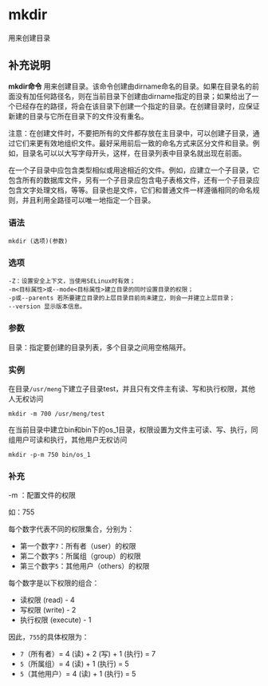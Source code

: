 mkdir
===

用来创建目录

## 补充说明

**mkdir命令** 用来创建目录。该命令创建由dirname命名的目录。如果在目录名的前面没有加任何路径名，则在当前目录下创建由dirname指定的目录；如果给出了一个已经存在的路径，将会在该目录下创建一个指定的目录。在创建目录时，应保证新建的目录与它所在目录下的文件没有重名。 

注意：在创建文件时，不要把所有的文件都存放在主目录中，可以创建子目录，通过它们来更有效地组织文件。最好采用前后一致的命名方式来区分文件和目录。例如，目录名可以以大写字母开头，这样，在目录列表中目录名就出现在前面。

在一个子目录中应包含类型相似或用途相近的文件。例如，应建立一个子目录，它包含所有的数据库文件，另有一个子目录应包含电子表格文件，还有一个子目录应包含文字处理文档，等等。目录也是文件，它们和普通文件一样遵循相同的命名规则，并且利用全路径可以唯一地指定一个目录。

###  语法

```shell
mkdir (选项)(参数)
```

###  选项

```shell
-Z：设置安全上下文，当使用SELinux时有效；
-m<目标属性>或--mode<目标属性>建立目录的同时设置目录的权限；
-p或--parents 若所要建立目录的上层目录目前尚未建立，则会一并建立上层目录；
--version 显示版本信息。
```

###  参数

目录：指定要创建的目录列表，多个目录之间用空格隔开。

###  实例

在目录`/usr/meng`下建立子目录test，并且只有文件主有读、写和执行权限，其他人无权访问

```shell
mkdir -m 700 /usr/meng/test
```

在当前目录中建立bin和bin下的os_1目录，权限设置为文件主可读、写、执行，同组用户可读和执行，其他用户无权访问

```shell
mkdir -p-m 750 bin/os_1
```

### 补充

-m ：配置文件的权限

  如：755

  每个数字代表不同的权限集合，分别为：

  - 第一个数字`7`：所有者（user）的权限
  - 第二个数字`5`：所属组（group）的权限
  - 第三个数字`5`：其他用户（others）的权限

  每个数字是以下权限的组合：
  - 读权限 (read) - 4
  - 写权限 (write) - 2
  - 执行权限 (execute) - 1

  因此，`755`的具体权限为：

  - `7`（所有者）= 4 (读) + 2 (写) + 1 (执行) = 7
  - `5`（所属组）= 4 (读) + 1 (执行) = 5
  - `5`（其他用户）= 4 (读) + 1 (执行) = 5

  
